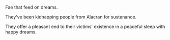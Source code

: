 Fae that feed on dreams.

They've been kidnapping people from Alacran for sustenance.

They offer a pleasant end to their victims' existence in a peaceful sleep with happy dreams.